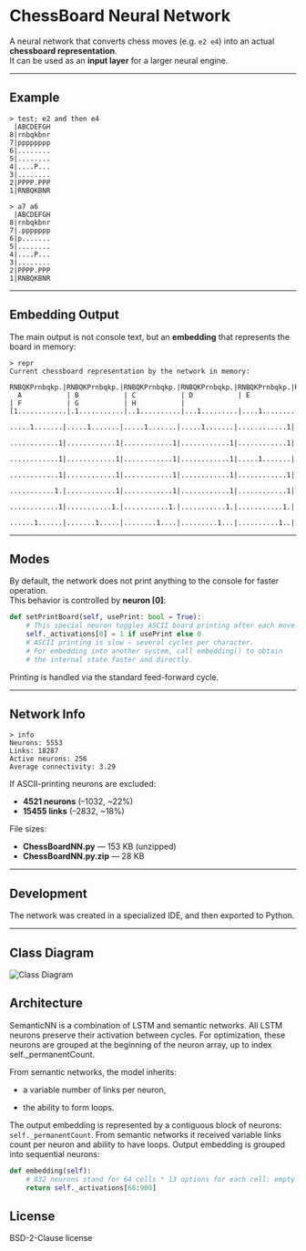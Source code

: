 ChessBoard Neural Network
=========================

A neural network that converts chess moves (e.g. `e2 e4`) into an actual **chessboard representation**.  
It can be used as an **input layer** for a larger neural engine.

* * *

Example
-------

```text
> test; e2 and then e4
 |ABCDEFGH
8|rnbqkbnr
7|pppppppp
6|........
5|........
4|....P...
3|........
2|PPPP.PPP
1|RNBQKBNR

> a7 a6
 |ABCDEFGH
8|rnbqkbnr
7|.ppppppp
6|p.......
5|........
4|....P...
3|........
2|PPPP.PPP
1|RNBQKBNR
```

* * *

Embedding Output
----------------

The main output is not console text, but an **embedding** that represents the board in memory:

```text
> repr
Current chessboard representation by the network in memory:
 RNBQKPrnbqkp.|RNBQKPrnbqkp.|RNBQKPrnbqkp.|RNBQKPrnbqkp.|RNBQKPrnbqkp.|RNBQKPrnbqkp.|RNBQKPrnbqkp.|RNBQKPrnbqkp.|
  A           | B           | C           | D           | E           | F           | G           | H           |
[1............|.1...........|..1..........|...1.........|....1........|..1..........|.1...........|1............
 .....1.......|.....1.......|.....1.......|.....1.......|............1|.....1.......|.....1.......|.....1.......
 ............1|............1|............1|............1|............1|............1|............1|............1
 ............1|............1|............1|............1|.....1.......|............1|............1|............1
 ............1|............1|............1|............1|............1|............1|............1|............1
 ...........1.|............1|............1|............1|............1|............1|............1|............1
 ............1|...........1.|...........1.|...........1.|...........1.|...........1.|...........1.|...........1.
 ......1......|.......1.....|........1....|.........1...|..........1..|........1....|.......1.....|......1......]
```

* * *

Modes
-----

By default, the network does not print anything to the console for faster operation.  
This behavior is controlled by **neuron \[0\]**:

```python
def setPrintBoard(self, usePrint: bool = True):
    # This special neuron toggles ASCII board printing after each move.
    self._activations[0] = 1 if usePrint else 0
    # ASCII printing is slow — several cycles per character.
    # For embedding into another system, call embedding() to obtain
    # the internal state faster and directly.
```

Printing is handled via the standard feed-forward cycle.

* * *

Network Info
------------

```text
> info
Neurons: 5553
Links: 18287
Active neurons: 256
Average connectivity: 3.29
```

If ASCII-printing neurons are excluded:

*   **4521 neurons** (–1032, ~22%)
*   **15455 links** (–2832, ~18%)

File sizes:

*   **ChessBoardNN.py** — 153 KB (unzipped)
*   **ChessBoardNN.py.zip** — 28 KB

* * *

Development
-----------

The network was created in a specialized IDE, and then exported to Python.

* * *

Class Diagram
-------------
<img alt="Class Diagram" src="https://github.com/user-attachments/assets/5df55fb9-7112-4c39-b117-0b50e231d959" />

Architecture
------------

SemanticNN is a combination of LSTM and semantic networks.
All LSTM neurons preserve their activation between cycles. For optimization, these neurons are grouped at the beginning of the neuron array, up to index self._permanentCount.

From semantic networks, the model inherits:

* a variable number of links per neuron,

* the ability to form loops.

The output embedding is represented by a contiguous block of neurons: `self._permanentCount`. From semantic networks it received variable links count per neuron and ability to have loops. Output embedding is grouped into sequential neurons:
```python
def embedding(self):
	# 832 neurons stand for 64 cells * 13 options for each cell: empty cell, 6 black and 6 white pieces.
	return self._activations[68:900]
```

License
-------
BSD-2-Clause license